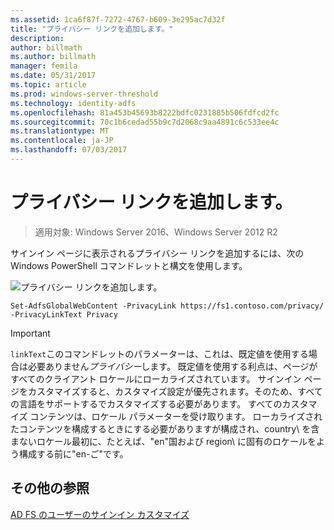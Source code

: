 ```yaml
---
ms.assetid: 1ca6f87f-7272-4767-b609-3e295ac7d32f
title: "プライバシー リンクを追加します。"
description: 
author: billmath
ms.author: billmath
manager: femila
ms.date: 05/31/2017
ms.topic: article
ms.prod: windows-server-threshold
ms.technology: identity-adfs
ms.openlocfilehash: 81a453b45693b8222bdfc0231885b506fdfcd2fc
ms.sourcegitcommit: 70c1b6cedad55b9c7d2068c9aa4891c6c533ee4c
ms.translationtype: MT
ms.contentlocale: ja-JP
ms.lasthandoff: 07/03/2017
---
```

# <a name="add-privacy-link"></a>プライバシー リンクを追加します。 

>適用対象: Windows Server 2016、Windows Server 2012 R2

サインイン ページに表示されるプライバシー リンクを追加するには、次の Windows PowerShell コマンドレットと構文を使用します。  

![プライバシー リンクを追加します。](media/AD-FS-user-sign-in-customization/ADFS_Blue_Custom2.png) 
  
 
`Set-AdfsGlobalWebContent -PrivacyLink https://fs1.contoso.com/privacy/ -PrivacyLinkText Privacy`  
 
  
> [!IMPORTANT]  
> `linkText`このコマンドレットのパラメーターは、これは、既定値を使用する場合は必要ありません*プライバシー*します。 既定値を使用する利点は、ページがすべてのクライアント ロケールにローカライズされています。 サインイン ページをカスタマイズすると、カスタマイズ設定が優先されます。そのため、すべての言語をサポートするでカスタマイズする必要があります。 すべてのカスタマイズ コンテンツは、ロケール パラメーターを受け取ります。 ローカライズされたコンテンツを構成するときにする必要がありますが構成され、country\ を含まないロケール最初に、たとえば、"en"国および region\ に固有のロケールをよう構成する前に"en\-ご"です。  

## <a name="additional-references"></a>その他の参照 
[AD FS のユーザーのサインイン カスタマイズ](AD-FS-user-sign-in-customization.md)  
